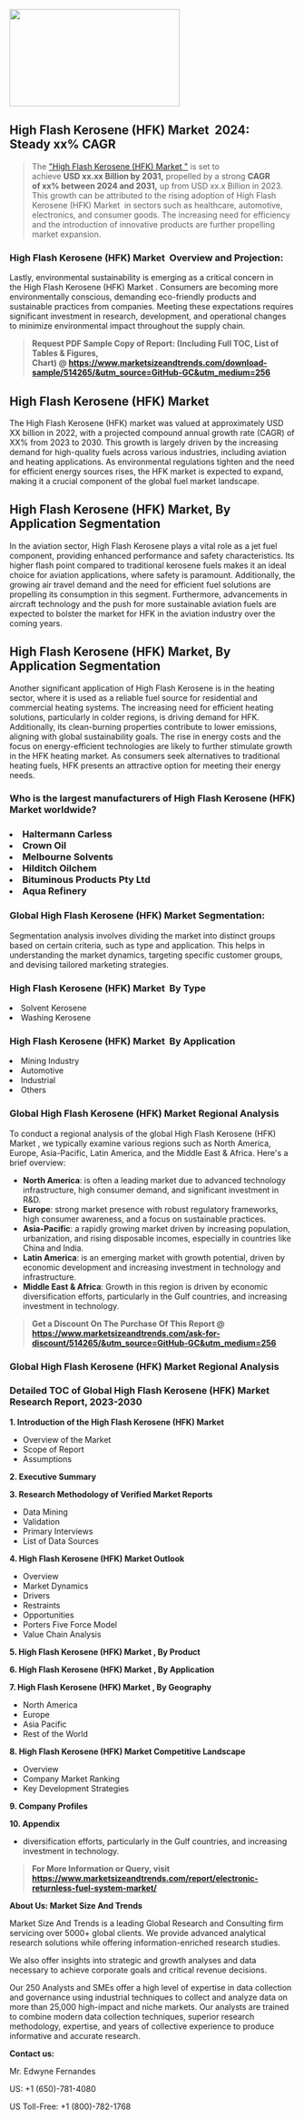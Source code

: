 <p><img class="alignnone size-medium wp-image-20088" src="https://ffe5etoiles.com/wp-content/uploads/2024/12/MST1-300x171.png" alt="" width="300" height="171" /></p><h2 id="ember46" class="ember-view reader-text-block__heading-2">High Flash Kerosene (HFK) Market &nbsp;2024: Steady&nbsp;xx% CAGR</h2><blockquote id="ember47" class="ember-view reader-text-block__blockquote">The&nbsp;<a class="app-aware-link " href="https://www.marketsizeandtrends.com/download-sample/514265/&utm_source=GitHub-GC&utm_medium=256" target="_blank" data-test-app-aware-link="">"High Flash Kerosene (HFK) Market "</a>&nbsp;is set to achieve&nbsp;<strong>USD&nbsp;xx.xx&nbsp;Billion by 2031,</strong>&nbsp;propelled by a strong&nbsp;<strong>CAGR of&nbsp;xx% between 2024 and 2031,</strong>&nbsp;up from USD xx.x Billion in 2023. This growth can be attributed to the rising adoption of&nbsp;High Flash Kerosene (HFK) Market &nbsp;in sectors such as healthcare, automotive, electronics, and consumer goods. The increasing need for efficiency and the introduction of innovative products are further propelling market expansion.</blockquote><h3 id="ember48" class="ember-view reader-text-block__heading-3">High Flash Kerosene (HFK) Market &nbsp;Overview and Projection:</h3><p id="ember49" class="ember-view reader-text-block__paragraph">Lastly, environmental sustainability is emerging as a critical concern in the&nbsp;High Flash Kerosene (HFK) Market . Consumers are becoming more environmentally conscious, demanding eco-friendly products and sustainable practices from companies. Meeting these expectations requires significant investment in research, development, and operational changes to minimize environmental impact throughout the supply chain.</p><blockquote id="ember50" class="ember-view reader-text-block__blockquote"><strong>Request PDF Sample Copy of Report: (Including Full TOC, List of Tables &amp; Figures, Chart)&nbsp;@&nbsp;<strong><a href="https://www.marketsizeandtrends.com/download-sample/514265/&utm_source=GitHub-GC&utm_medium=256" target="_blank">https://www.marketsizeandtrends.com/download-sample/514265/&utm_source=GitHub-GC&utm_medium=256</a></strong></strong></blockquote><h3 class=""> <h2>High Flash Kerosene (HFK) Market</h2><p>The High Flash Kerosene (HFK) market was valued at approximately USD XX billion in 2022, with a projected compound annual growth rate (CAGR) of XX% from 2023 to 2030. This growth is largely driven by the increasing demand for high-quality fuels across various industries, including aviation and heating applications. As environmental regulations tighten and the need for efficient energy sources rises, the HFK market is expected to expand, making it a crucial component of the global fuel market landscape.</p><h2>High Flash Kerosene (HFK) Market, By Application Segmentation</h2><p>In the aviation sector, High Flash Kerosene plays a vital role as a jet fuel component, providing enhanced performance and safety characteristics. Its higher flash point compared to traditional kerosene fuels makes it an ideal choice for aviation applications, where safety is paramount. Additionally, the growing air travel demand and the need for efficient fuel solutions are propelling its consumption in this segment. Furthermore, advancements in aircraft technology and the push for more sustainable aviation fuels are expected to bolster the market for HFK in the aviation industry over the coming years.</p><h2>High Flash Kerosene (HFK) Market, By Application Segmentation</h2><p>Another significant application of High Flash Kerosene is in the heating sector, where it is used as a reliable fuel source for residential and commercial heating systems. The increasing need for efficient heating solutions, particularly in colder regions, is driving demand for HFK. Additionally, its clean-burning properties contribute to lower emissions, aligning with global sustainability goals. The rise in energy costs and the focus on energy-efficient technologies are likely to further stimulate growth in the HFK heating market. As consumers seek alternatives to traditional heating fuels, HFK presents an attractive option for meeting their energy needs.</p></h3><h3 id="" class="">Who is the largest manufacturers of&nbsp;High Flash Kerosene (HFK) Market worldwide?</h3><h3 class=""></Li><Li>Haltermann Carless</Li><Li> Crown Oil</Li><Li> Melbourne Solvents</Li><Li> Hilditch Oilchem</Li><Li> Bituminous Products Pty Ltd</Li><Li> Aqua Refinery</h3><h3 id="ember53" class="ember-view reader-text-block__heading-3">Global&nbsp;High Flash Kerosene (HFK) Market Segmentation:</h3><p id="ember54" class="ember-view reader-text-block__paragraph">Segmentation analysis involves dividing the market into distinct groups based on certain criteria, such as type and application. This helps in understanding the market dynamics, targeting specific customer groups, and devising tailored marketing strategies.</p><h3 id="" class="">High Flash Kerosene (HFK) Market &nbsp;By Type</h3><p></Li><Li>Solvent Kerosene</Li><Li> Washing Kerosene</p><h3 id="" class="">High Flash Kerosene (HFK) Market &nbsp;By Application</h3><p class=""></Li><Li>Mining Industry</Li><Li> Automotive</Li><Li> Industrial</Li><Li> Others</p><h3 id="ember62" class="ember-view reader-text-block__heading-3">Global High Flash Kerosene (HFK) Market Regional Analysis</h3><p id="ember63" class="ember-view reader-text-block__paragraph">To conduct a regional analysis of the global High Flash Kerosene (HFK) Market , we typically examine various regions such as North America, Europe, Asia-Pacific, Latin America, and the Middle East &amp; Africa. Here's a brief overview:</p><ul><li><strong>North America</strong>: is often a leading market due to advanced technology infrastructure, high consumer demand, and significant investment in R&amp;D.</li><li><strong>Europe</strong>: strong market presence with robust regulatory frameworks, high consumer awareness, and a focus on sustainable practices.</li><li><strong>Asia-Pacific</strong>: a rapidly growing market driven by increasing population, urbanization, and rising disposable incomes, especially in countries like China and India.</li><li><strong>Latin America</strong>: is an emerging market with growth potential, driven by economic development and increasing investment in technology and infrastructure.</li><li><strong>Middle East &amp; Africa</strong>: Growth in this region is driven by economic diversification efforts, particularly in the Gulf countries, and increasing investment in technology.</li></ul><blockquote id="ember61" class="ember-view reader-text-block__blockquote"><strong>Get a Discount On The Purchase Of This Report @ <strong><a href="https://html-cleaner.com/" target="">https://www.marketsizeandtrends.com/ask-for-discount/514265/&utm_source=GitHub-GC&utm_medium=256</a></strong></strong></blockquote><h3 id="ember62" class="ember-view reader-text-block__heading-3">Global High Flash Kerosene (HFK) Market Regional Analysis</h3><h3 id="" class="">Detailed TOC of Global High Flash Kerosene (HFK) Market Research Report, 2023-2030</h3><p id="" class=""><strong>1. Introduction of the High Flash Kerosene (HFK) Market </strong></p><ul><li>Overview of the Market</li><li>Scope of Report</li><li>Assumptions</li></ul><p id="" class=""><strong>2. Executive Summary</strong></p><p id="" class=""><strong>3. Research Methodology of Verified Market Reports</strong></p><ul><li>Data Mining</li><li>Validation</li><li>Primary Interviews</li><li>List of Data Sources</li></ul><p id="" class=""><strong>4. High Flash Kerosene (HFK) Market Outlook</strong></p><ul><li>Overview</li><li>Market Dynamics</li><li>Drivers</li><li>Restraints</li><li>Opportunities</li><li>Porters Five Force Model</li><li>Value Chain Analysis</li></ul><p id="" class=""><strong>5. High Flash Kerosene (HFK) Market , By Product</strong></p><p id="" class=""><strong>6. High Flash Kerosene (HFK) Market , By Application</strong></p><p id="" class=""><strong>7. High Flash Kerosene (HFK) Market , By Geography</strong></p><ul><li>North America</li><li>Europe</li><li>Asia Pacific</li><li>Rest of the World</li></ul><p id="" class=""><strong>8. High Flash Kerosene (HFK) Market Competitive Landscape</strong></p><ul><li>Overview</li><li>Company Market Ranking</li><li>Key Development Strategies</li></ul><p id="" class=""><strong>9. Company Profiles</strong></p><p id="" class=""><strong>10. Appendix</strong></p><ul><li>diversification efforts, particularly in the Gulf countries, and increasing investment in technology.</li></ul><blockquote id="ember65" class="ember-view reader-text-block__blockquote"><strong>For More Information or Query, visit <strong><strong><a href="https://html-cleaner.com/" target="">https://www.marketsizeandtrends.com/report/electronic-returnless-fuel-system-market/</a></strong></strong></strong></blockquote><p id="" class=""><strong>About Us: Market Size And Trends</strong></p><p id="" class="">Market Size And Trends is a leading Global Research and Consulting firm servicing over 5000+ global clients. We provide advanced analytical research solutions while offering information-enriched research studies.</p><p id="" class="">We also offer insights into strategic and growth analyses and data necessary to achieve corporate goals and critical revenue decisions.</p><p id="" class="">Our 250 Analysts and SMEs offer a high level of expertise in data collection and governance using industrial techniques to collect and analyze data on more than 25,000 high-impact and niche markets. Our analysts are trained to combine modern data collection techniques, superior research methodology, expertise, and years of collective experience to produce informative and accurate research.</p><p id="" class=""><strong>Contact us:</strong></p><p id="" class="">Mr. Edwyne Fernandes</p><p id="" class="">US: +1 (650)-781-4080</p><p id="" class="">US Toll-Free: +1 (800)-782-1768</p>
